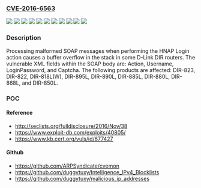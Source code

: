 ### [CVE-2016-6563](https://cve.mitre.org/cgi-bin/cvename.cgi?name=CVE-2016-6563)
![](https://img.shields.io/static/v1?label=Product&message=DIR-818L(W)&color=blue)
![](https://img.shields.io/static/v1?label=Product&message=DIR-822&color=blue)
![](https://img.shields.io/static/v1?label=Product&message=DIR-823&color=blue)
![](https://img.shields.io/static/v1?label=Product&message=DIR-850L&color=blue)
![](https://img.shields.io/static/v1?label=Product&message=DIR-868L&color=blue)
![](https://img.shields.io/static/v1?label=Product&message=DIR-880L&color=blue)
![](https://img.shields.io/static/v1?label=Product&message=DIR-885L&color=blue)
![](https://img.shields.io/static/v1?label=Product&message=DIR-890L&color=blue)
![](https://img.shields.io/static/v1?label=Product&message=DIR-895L&color=blue)
![](https://img.shields.io/static/v1?label=Version&message=&color=brightgreen)
![](https://img.shields.io/static/v1?label=Vulnerability&message=CWE-121&color=brightgreen)

### Description

Processing malformed SOAP messages when performing the HNAP Login action causes a buffer overflow in the stack in some D-Link DIR routers. The vulnerable XML fields within the SOAP body are: Action, Username, LoginPassword, and Captcha. The following products are affected: DIR-823, DIR-822, DIR-818L(W), DIR-895L, DIR-890L, DIR-885L, DIR-880L, DIR-868L, and DIR-850L.

### POC

#### Reference
- http://seclists.org/fulldisclosure/2016/Nov/38
- https://www.exploit-db.com/exploits/40805/
- https://www.kb.cert.org/vuls/id/677427

#### Github
- https://github.com/ARPSyndicate/cvemon
- https://github.com/duggytuxy/Intelligence_IPv4_Blocklists
- https://github.com/duggytuxy/malicious_ip_addresses

